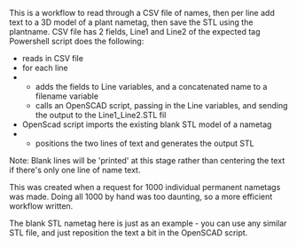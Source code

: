 This is a workflow to read through a CSV file of names, then per line add text to a 3D model of a plant nametag, then save the STL using the plantname.
CSV file has 2 fields, Line1 and Line2 of the expected tag
Powershell script does the following:
- reads in CSV file
- for each line
- - adds the fields to Line variables, and a concatenated name to a filename variable
  - calls an OpenSCAD script, passing in the Line variables, and sending the output to the Line1_Line2.STL fil
- OpenScad script imports the existing blank STL model of a nametag
- - positions the two lines of text and generates the output STL
 
Note: Blank lines will be 'printed' at this stage rather than centering the text if there's only one line of name text.

This was created when a request for 1000 individual permanent nametags was made. Doing all 1000 by hand was too daunting, so a more efficient workflow written. 

The blank STL nametag here is just as an example - you can use any similar STL file, and just reposition the text a bit in the OpenSCAD script.
